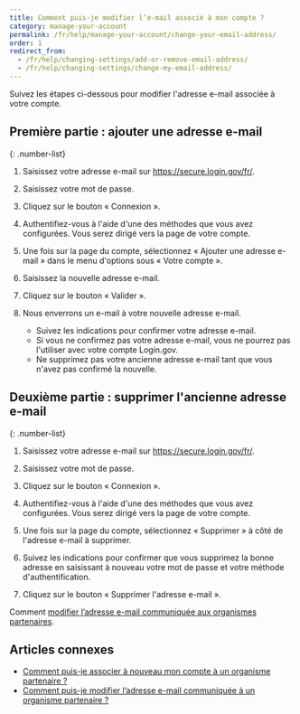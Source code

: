 ```yaml
---
title: Comment puis-je modifier l’e-mail associé à mon compte ?
category: manage-your-account
permalink: /fr/help/manage-your-account/change-your-email-address/
order: 1
redirect_from:
  - /fr/help/changing-settings/add-or-remove-email-address/
  - /fr/help/changing-settings/change-my-email-address/
---
```


Suivez les étapes ci-dessous pour modifier l'adresse e-mail associée à votre compte.

## Première partie : ajouter une adresse e-mail

{: .number-list}

1. Saisissez votre adresse e-mail sur <https://secure.login.gov/fr/>.

1. Saisissez votre mot de passe.

1. Cliquez sur le bouton « Connexion ».

1. Authentifiez-vous à l'aide d'une des méthodes que vous avez configurées. Vous serez dirigé vers la page de votre compte.

1. Une fois sur la page du compte, sélectionnez « Ajouter une adresse e-mail » dans le menu d'options sous « Votre compte ».

1. Saisissez la nouvelle adresse e-mail.

1. Cliquez sur le bouton « Valider ».

1. Nous enverrons un e-mail à votre nouvelle adresse e-mail.
   * Suivez les indications pour confirmer votre adresse e-mail.
   * Si vous ne confirmez pas votre adresse e-mail, vous ne pourrez pas l'utiliser avec votre compte Login.gov.
   * Ne supprimez pas votre ancienne adresse e-mail tant que vous n'avez pas confirmé la nouvelle.

## Deuxième partie : supprimer l'ancienne adresse e-mail

{: .number-list}

1. Saisissez votre adresse e-mail sur <https://secure.login.gov/fr/>.

1. Saisissez votre mot de passe.

1. Cliquez sur le bouton « Connexion ».

1. Authentifiez-vous à l'aide d'une des méthodes que vous avez configurées. Vous serez dirigé vers la page de votre compte.

1. Une fois sur la page du compte, sélectionnez « Supprimer » à côté de l'adresse e-mail à supprimer.

1. Suivez les indications pour confirmer que vous supprimez la bonne adresse en saisissant à nouveau votre mot de passe et votre méthode d'authentification.

1. Cliquez sur le bouton « Supprimer l'adresse e-mail ».

Comment [modifier l’adresse e-mail communiquée aux organismes partenaires](/fr/help/manage-your-account/change-partner-email-address/).


## Articles connexes

* [Comment puis-je associer à nouveau mon compte à un organisme partenaire ?](/fr/help/manage-your-account/relink-your-accounts/)
* [Comment puis-je modifier l’adresse e-mail communiquée à un organisme partenaire ?](/fr/help/manage-your-account/change-partner-email-address/)
